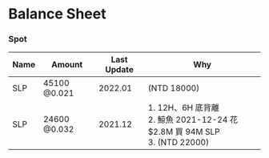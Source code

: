 # Balance Sheet

### Spot
|Name|Amount|Last Update|Why|
|---|---|---|---|
|SLP|45100 @0.021|2022.01|(NTD 18000)|
|SLP|24600 @0.032|2021.12|1. 12H、6H 底背離<br>2. 鯨魚 2021-12-24 花 $2.8M 買 94M SLP<br>3. (NTD 22000)|
